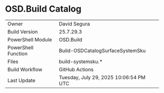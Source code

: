﻿# OSD.Build Catalog

| | |
|-|-|
| Owner | David Segura |
| Build Version | 25.7.29.3 |
| PowerShell Module | OSD.Build |
| PowerShell Function | Build-OSDCatalogSurfaceSystemSku |
| Files | build-systemsku.* |
| Build Workflow | GitHub Actions |
| Last Update | Tuesday, July 29, 2025 10:06:54 PM UTC |
